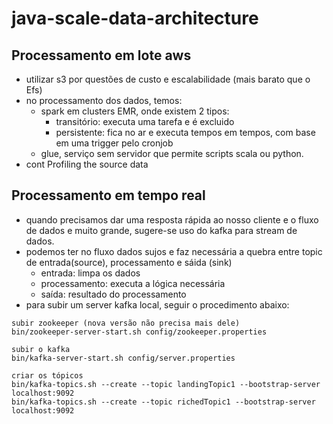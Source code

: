 # java-scale-data-architecture

## Processamento em lote aws
- utilizar s3 por questões de custo e escalabilidade (mais barato que o Efs)
- no processamento dos dados, temos:
  - spark em clusters EMR, onde existem 2 tipos:
    - transitório: executa uma tarefa e é excluido
    - persistente: fica no ar e executa tempos em tempos, com base em uma trigger pelo cronjob 
  - glue, serviço sem servidor que permite scripts scala ou python.
- cont Profiling the source data

## Processamento em tempo real
- quando precisamos dar uma resposta rápida ao nosso cliente e o fluxo de dados e muito grande, sugere-se uso do kafka para stream de dados.
- podemos ter no fluxo dados sujos e faz necessária a quebra entre topic de entrada(source), processamento e sáida (sink)
  - entrada: limpa os dados
  - processamento: executa a lógica necessária
  - saída: resultado do processamento
- para subir um server kafka local, seguir o procedimento abaixo:
````
subir zookeeper (nova versão não precisa mais dele)
bin/zookeeper-server-start.sh config/zookeeper.properties

subir o kafka
bin/kafka-server-start.sh config/server.properties

criar os tópicos
bin/kafka-topics.sh --create --topic landingTopic1 --bootstrap-server localhost:9092
bin/kafka-topics.sh --create --topic richedTopic1 --bootstrap-server localhost:9092

````
